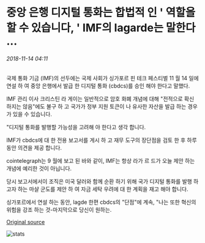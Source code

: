 # 중앙 은행 디지털 통화는 합법적 인 ' 역할을 할 수 있습니다, ' IMF의 lagarde는 말한다 ...

###### 2018-11-14 04:11

국제 통화 기금 (IMF)의 선두에는 국제 사회가 싱가포르 핀 테크 페스티벌 11 월 14 일에 연설 하 여 중앙 은행에서 발급 한 디지털 통화 (cbdcs)를 승인 해야 한다고 말했다.

IMF 관리 이사 크리스틴 라 게이는 일반적으로 암호 화폐 개념에 대해 "전적으로 확신 하지는 않음"에도 불구 하 고 국가가 정부 지원 토큰이 나 유사한 자산을 발급 하는 경우가 있을 수 있습니다.

"디지털 통화를 발행할 가능성을 고려해 야 한다고 생각 합니다.

IMF가 cbdcs에 대 한 전용 보고서를 게시 하 고 재무 도구의 장단점을 검토 한 후 하루 동안 의견을 제공 합니다.

cointelegraph는 9 월에 보고 된 바와 같이, IMF는 항상 라가 르 드가 오늘 제안 하는 개념에 예리한 것이 아닙니다.

당시 보고서에서이 조직은 미국 달러와 함께 순환 하기 위해 국가 디지털 통화를 발행 하고자 하는 마샬 군도를 제안 하 여 자금 세탁 우려에 대 한 계획을 재고 해야 합니다.

싱가포르에서 연설 하는 동안, lagde 한편 cbdcs의 "단점"에 계속, "나는 또한 혁신의 위험을 강조 하는 것-마지막으로 당신이 원하는.

[Original source](https://cointelegraph.com/news/central-bank-digital-currencies-could-have-legitimate-role-says-imfs-lagarde)

![stats](https://c.statcounter.com/11760860/0/a89fa40b/1/ "stats")